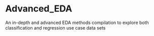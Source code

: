 # Advanced_EDA

An in-depth and advanced EDA methods compilation to explore both classification and regression use case data sets
